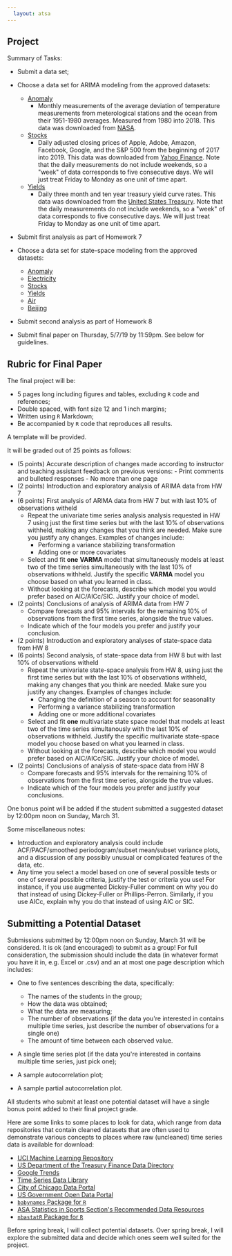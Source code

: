 ```yaml
---
  layout: atsa
---
```

  
  Project
-------


Summary of Tasks:
  
- Submit a data set;
- Choose a data set for ARIMA modeling from the approved datasets:
    - [Anomaly](https://github.com/maryclare/atsa/blob/master/content/data/Anomaly.RData)
        - Monthly measurements of the average deviation of temperature measurements from meterological stations and the ocean from their 1951-1980 averages. Measured from 1980 into 2018. This data was downloaded from [NASA](https://data.giss.nasa.gov/gistemp/).
    - [Stocks](https://github.com/maryclare/atsa/blob/master/content/data/Stocks.RData)
        - Daily adjusted closing prices of Apple, Adobe, Amazon, Facebook, Google, and the S&P 500 from the beginning of 2017 into 2019. This data was downloaded from [Yahoo Finance](https://finance.yahoo.com). Note that the daily measurements do not include weekends, so a "week" of data corresponds to five consecutive days. We will just treat Friday to Monday as one unit of time apart.
    - [Yields](https://github.com/maryclare/atsa/blob/master/content/data/Yields.RData)
        - Daily three month and ten year treasury yield curve rates. This data was downloaded from the [United States Treasury](https://www.treasury.gov/resource-center/data-chart-center/interest-rates/pages/textview.aspx?data=yield). Note that the daily measurements do not include weekends, so a "week" of data corresponds to five consecutive days. We will just treat Friday to Monday as one unit of time apart.

- Submit first analysis as part of Homework 7
- Choose a data set for state-space modeling from the approved datasets:
    - [Anomaly](https://github.com/maryclare/atsa/blob/master/content/data/Anomaly.RData)
    - [Electricity](https://github.com/maryclare/atsa/blob/master/content/data/Electricity.RData)
    - [Stocks](https://github.com/maryclare/atsa/blob/master/content/data/Stocks.RData)
    - [Yields](https://github.com/maryclare/atsa/blob/master/content/data/Yields.RData)
    - [Air](https://github.com/maryclare/atsa/blob/master/content/data/Air.RData)
    - [Beijing](https://github.com/maryclare/atsa/blob/master/content/data/Beijing.RData)

- Submit second analysis as part of Homework 8
- Submit final paper on Thursday, 5/7/19 by 11:59pm. See below for guidelines.

## Rubric for Final Paper
  
The final project will be:
- 5 pages long including figures and tables, excluding `R` code and references;
- Double spaced, with font size 12 and 1 inch margins;
- Written using `R` Markdown;
- Be accompanied by `R` code that reproduces all results.
  
A template will be provided.
  
It will be graded out of 25 points as follows:

- (5 points) Accurate description of changes made according to instructor and teaching assistant feedback on previous versions:
      - Print comments and bulleted responses
      - No more than one page
- (2 points) Introduction and exploratory analysis of ARIMA data from HW 7
- (6 points) First analysis of ARIMA data from HW 7 but with last 10% of observations witheld
    - Repeat the univariate time series analysis analysis requested in HW 7 using just the first time series but with the last 10% of observations withheld, making any changes that you think are needed. Make sure you justify any changes. Examples of changes include:
        - Performing a variance stabilizing transformation
        - Adding one or more covariates
    - Select and fit **one** **VARMA** model that simultaneously models at least two of the time series simultaneously with the last 10% of observations withheld. Justify the specific **VARMA** model you choose based on what you learned in class.
    - Without looking at the forecasts, describe which model you would prefer based on AIC/AICc/SIC. Justify your choice of model.
- (2 points) Conclusions of analysis of ARIMA data from HW 7
    - Compare forecasts and 95\% intervals for the remaining 10% of observations from the first time series, alongside the true values.
    - Indicate which of the four models you prefer and justify your conclusion.  
- (2 points) Introduction and exploratory analyses of state-space data from HW 8
- (6 points) Second analysis, of state-space data from HW 8 but with last 10% of observations witheld
    - Repeat the univariate state-space analysis from HW 8, using just the first time series but with the last 10% of observations withheld, making any changes that you think are needed. Make sure you justify any changes. Examples of changes include:
        - Changing the definition of a season to account for seasonality
        - Performing a variance stabilizing transformation
        - Adding one or more additional covariates
    - Select and fit **one** multivariate state space model that models at least two of the time series simultanously with the last 10% of observations withheld. Justify the specific multivariate state-space model you choose based on what you learned in class.
   - Without looking at the forecasts, describe which model you would prefer based on AIC/AICc/SIC. Justify your choice of model.
- (2 points) Conclusions of analysis of state-space data from HW 8
    - Compare forecasts and 95\% intervals for the remaining 10% of observations from the first time series, alongside the true values.
    - Indicate which of the four models you prefer and justify your conclusions.

One bonus point will be added if the student submitted a suggested dataset by 12:00pm noon on Sunday, March 31.

Some miscellaneous notes:

  - Introduction and exploratory analysis could include ACF/PACF/smoothed periodogram/subset mean/subset variance plots, and a discussion of any possibly unusual or complicated features of the data, etc.
  - Any time you select a model based on one of several possible tests or one of several possible criteria, justify the test or criteria you use! For instance, if you use augmented Dickey-Fuller comment on why you do that instead of using Dickey-Fuller or Phillips-Perron. Similarly, if you use AICc, explain why you do that instead of using AIC or SIC.  
  
  
## Submitting a Potential Dataset

Submissions submitted by 12:00pm noon on Sunday, March 31 will be considered. It is ok (and encouraged) to submit as a group! For full consideration, the submission should include the data (in whatever format you have it in, e.g. Excel or .csv) and an at most one page description which includes:

- One to five sentences describing the data, specifically:
    - The names of the students in the group;
    - How the data was obtained;
    - What the data are measuring;
    - The number of observations (if the data you're interested in contains multiple time series, just describe the number of observations for a single one)
    - The amount of time between each observed value.
    
- A single time series plot (if the data you're interested in contains multiple time series, just pick one);
- A sample autocorrelation plot;
- A sample partial autocorrelation plot.

All students who submit at least one potential dataset will have a single bonus point added to their final project grade.

Here are some links to some places to look for data, which range from data repositories that contain cleaned datasets that are often used to demonstrate various concepts to places where raw (uncleaned) time series data is available for download:
  
- [UCI Machine Learning Repository](https://archive.ics.uci.edu/ml/datasets.html?format=&task=&att=&area=&numAtt=&numIns=&type=ts&sort=nameUp&view=table)
- [US Department of the Treasury Finance Data Directory](https://www.treasury.gov/resource-center/financial-education/Pages/fdd.aspx)
- [Google Trends](https://trends.google.com/trends/?ctab=0&date=all&geo=all&q=google&sort=0)
- [Time Series Data Library](https://pkg.yangzhuoranyang.com/tsdl/)
- [City of Chicago Data Portal](https://data.cityofchicago.org)
- [US Government Open Data Portal](https://www.data.gov)
- [`babynames` Package for `R`](https://cran.r-project.org/web/packages/babynames/babynames.pdf)
- [ASA Statistics in Sports Section's Recommended Data Resources](https://community.amstat.org/sis/sportsdataresources)
- [`nbastatR` Package for `R`](http://asbcllc.com/nbastatR/)

Before spring break, I will collect potential datasets. Over spring break, I will explore the submitted data and decide which ones seem well suited for the project. 
   
  